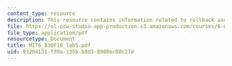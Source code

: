 ```yaml
---
content_type: resource
description: This resource contains information related to rollback and recovery.
file: https://ol-ocw-studio-app-production.s3.amazonaws.com/courses/6-830-database-systems-fall-2010/93204131ff0a135bb8d38900ec08c17d_MIT6_830F10_lab5.pdf
file_type: application/pdf
resourcetype: Document
title: MIT6_830F10_lab5.pdf
uid: 93204131-ff0a-135b-b8d3-8900ec08c17d
---
```

